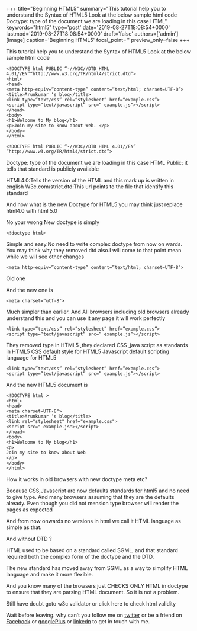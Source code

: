 +++
title="Beginning HTML5"
summary="This tutorial help you to understand the Syntax of HTML5 Look at the below sample html code Doctype: type of the document we are loading in this case HTML"
keywords="html5"
type='post'
date='2019-08-27T18:08:54+0000'
lastmod='2019-08-27T18:08:54+0000'
draft='false'
authors=['admin']
[image]
caption='Beginning HTML5'
focal_point=''
preview_only=false
+++

This tutorial help you to understand the Syntax of HTML5
 Look at the below sample html code

```
<!DOCTYPE html PUBLIC “-//W3C//DTD HTML 4.01//EN”“http://www.w3.org/TR/html4/strict.dtd”>
<html>
<head>
<meta http-equiv=“content-type” content=“text/html; charset=UTF-8”>
<title>Arunkumar ‘s blog</title>
<link type=“text/css” rel=“stylesheet” href=“example.css”>
<script type=“text/javascript” src=” example.js”></script>
</head>
<body>
<h1>Welcome to My blog</h1>
<p>Join my site to know about Web. </p>
</body>
</html>
```
```
<!DOCTYPE html PUBLIC “-//W3C//DTD HTML 4.01//EN”
“http://www.w3.org/TR/html4/strict.dtd”>
```

Doctype: type of the document we are loading in this case HTML
Public: it tells that standard is publicly available

 
HTML4.0:Tells the version of the HTML and this mark up is written in english
W3c.com/strict.dtd:This url points to the file that identify this standard

And now what is the new Doctype for HTML5 you may think just replace html4.0 with html 5.0

No your wrong New doctype is simply

```
<!doctype html>
```

Simple and easy.No need to write complex doctype from now on wards. You may think why they removed dtd also.I will come to that point mean while we will see other changes

```
<meta http-equiv=”content-type” content=”text/html; charset=UTF-8″> 
```
Old one

And the new one is
```
<meta charset=”utf-8″>
```
Much simpler than earlier. And All browsers including old browsers already understand this and you can use it any page it will work perfectly

```
<link type=”text/css” rel=”stylesheet” href=”example.css”>
<script type=”text/javascript” src=” example.js”></script>
```

They removed type in HTML5 ,they declared CSS ,java script as standards in HTML5
CSS default style for HTML5 
Javascript default scripting language for HTML5

```
<link type=”text/css” rel=”stylesheet” href=”example.css”>
<script type=”text/javascript” src=” example.js”></script>
```

And the new HTML5 document is 

```
<!DOCTYPE html >
<html>
<head>
<meta charset=UTF-8">
<title>Arunkumar ‘s blog</title>
<link rel="stylesheet" href="example.css">
<script src=" example.js"></script>
</head>
<body>
<h1>Welcome to My blog</h1>
<p>
Join my site to know about Web 
</p>
</body>
</html>

```
How it works in old browsers with new doctype meta etc?

Because CSS,Javascript are now defaults standards for html5 and no need to give type. And many browsers assuming that they are the defaults already. Even though you did not mension type browser will render the pages as expected

 
And from now onwards no versions in html we call it HTML language as simple as that.

And without DTD ?

HTML used to be based on a standard called SGML, and that standard required both the complex form of the doctype and the DTD.

The new standard has moved away from SGML as a way to simplify HTML language and make it more flexible. 

And you know many of the browsers just CHECKS ONLY HTML in doctype to ensure that they are parsing HTML document.  So it is not a problem.

Still have doubt goto w3c validator or click here to check html validity








Wait before leaving.
why can’t you follow me on <a href="https://twitter.com/arungudelli" target="_blank">twitter</a> or be a friend on <a href="https://www.facebook.com/gudelliArun" target="_blank">Facebook</a> or <a href="https://plus.google.com/+ArunkumarGudelli" target="_blank">googlePlus</a> or <a href="https://www.linkedin.com/in/arungudelli/" target="_blank">linkedn</a> to get in touch with me.







